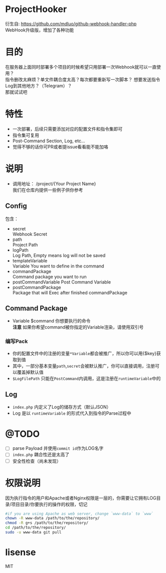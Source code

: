 ProjectHooker
=====
衍生自: https://github.com/mdluo/github-webhook-handler-php  
WebHook升级版，增加了各种功能

# 目的
在服务器上面同时部署多个项目的时候希望只用部署一次Webhook就可以一直使用？  
指令删改太麻烦？单文件耦合度太高？每次都要重新写一次脚本？
想要发送指令Log到其他地方？（Telegram）？  
那就试试吧

# 特性
- 一次部署，后续只需要添加对应的配置文件和指令集即可
- 指令集可复用
- Post-Command Section, Log, etc...
- 觉得不够的话你可PR或者提issue看看能不能加咯

# 说明
- 调用地址： /project/{Your Project Name}  
我们在仓库内提供一些例子供你参考
## Config  
包含：
 - secret    
  Webhook Secret  
 - path    
 Project Path
 - logPath    
 Log Path, Empty means log will not be saved  
 - templateVariable  
 Variable You want to define in the command
 - commandPackage  
 Command package you want to run
 - postCommandVariable 
   Post Command Variable
 - postCommandPackage   
   Package that will Exec after finished commandPackage
   
## Command Package
  - Variable $command
  你想要执行的命令  
  **注意** 如果你希望command被你指定的Variable渲染，请使用双引号
### 编写Pack
  - 你的配置文件中的注册的变量`*Variable`都会被推广，所以你可以用{$key}获取到值
  - 其中，一部分基本变量`path`,`secret`会被默认推广，你可以直接调用，注册可以覆盖掉默认值
  - `$LogFilePath` 只能在`PostCommand`内调用，这是注册在`runtimeVariable`中的

## Log
 - `index.php` 内定义了Log的储存方式（默认JSON）
 - Log 是以 `runtimeVariable` 的形式代入到指令的Parse过程中

# @TODO
 - [ ] parse Payload 并使用`commit id`作为LOG名字
 - [ ] `index.php` 耦合性还是太高了
 - [ ] 安全性检查（尚未发现）

# 权限说明  
因为执行指令的用户和Apache或者Nginx权限是一层的，你需要让它拥有LOG目录/项目目录/你要执行的操作的权限，切记  
```bash
#if you are using Apache as web server, change `www-data` to `www`
chown -R www-data /path/to/the/repository/
chmod -R g+s /path/to/the/repository/
cd /path/to/the/repository/
sudo -u www-data git pull
```

# lisense
MIT

